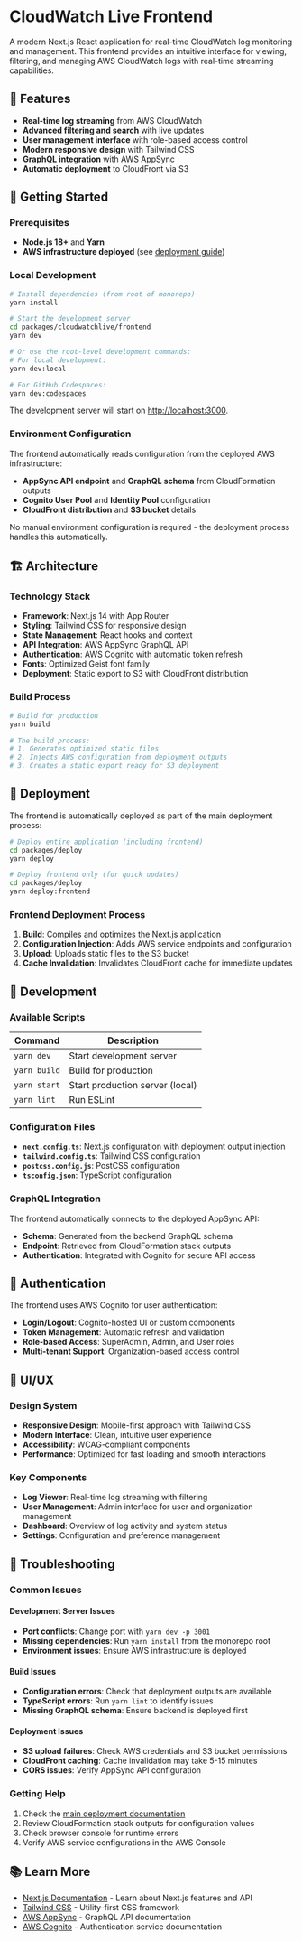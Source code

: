 # CloudWatch Live Frontend

A modern Next.js React application for real-time CloudWatch log monitoring and management. This frontend provides an intuitive interface for viewing, filtering, and managing AWS CloudWatch logs with real-time streaming capabilities.

## 🎯 Features

- **Real-time log streaming** from AWS CloudWatch
- **Advanced filtering and search** with live updates
- **User management interface** with role-based access control
- **Modern responsive design** with Tailwind CSS
- **GraphQL integration** with AWS AppSync
- **Automatic deployment** to CloudFront via S3

## 🚀 Getting Started

### Prerequisites

- **Node.js 18+** and **Yarn**
- **AWS infrastructure deployed** (see [deployment guide](../../deploy/README.md))

### Local Development

```bash
# Install dependencies (from root of monorepo)
yarn install

# Start the development server
cd packages/cloudwatchlive/frontend
yarn dev

# Or use the root-level development commands:
# For local development:
yarn dev:local

# For GitHub Codespaces:
yarn dev:codespaces
```

The development server will start on [http://localhost:3000](http://localhost:3000).

### Environment Configuration

The frontend automatically reads configuration from the deployed AWS infrastructure:

- **AppSync API endpoint** and **GraphQL schema** from CloudFormation outputs
- **Cognito User Pool** and **Identity Pool** configuration
- **CloudFront distribution** and **S3 bucket** details

No manual environment configuration is required - the deployment process handles this automatically.

## 🏗️ Architecture

### Technology Stack

- **Framework**: Next.js 14 with App Router
- **Styling**: Tailwind CSS for responsive design
- **State Management**: React hooks and context
- **API Integration**: AWS AppSync GraphQL API
- **Authentication**: AWS Cognito with automatic token refresh
- **Fonts**: Optimized Geist font family
- **Deployment**: Static export to S3 with CloudFront distribution

### Build Process

```bash
# Build for production
yarn build

# The build process:
# 1. Generates optimized static files
# 2. Injects AWS configuration from deployment outputs
# 3. Creates a static export ready for S3 deployment
```

## 🚢 Deployment

The frontend is automatically deployed as part of the main deployment process:

```bash
# Deploy entire application (including frontend)
cd packages/deploy
yarn deploy

# Deploy frontend only (for quick updates)
cd packages/deploy
yarn deploy:frontend
```

### Frontend Deployment Process

1. **Build**: Compiles and optimizes the Next.js application
2. **Configuration Injection**: Adds AWS service endpoints and configuration
3. **Upload**: Uploads static files to the S3 bucket
4. **Cache Invalidation**: Invalidates CloudFront cache for immediate updates

## 🔧 Development

### Available Scripts

| Command      | Description                     |
| ------------ | ------------------------------- |
| `yarn dev`   | Start development server        |
| `yarn build` | Build for production            |
| `yarn start` | Start production server (local) |
| `yarn lint`  | Run ESLint                      |

### Configuration Files

- **`next.config.ts`**: Next.js configuration with deployment output injection
- **`tailwind.config.ts`**: Tailwind CSS configuration
- **`postcss.config.js`**: PostCSS configuration
- **`tsconfig.json`**: TypeScript configuration

### GraphQL Integration

The frontend automatically connects to the deployed AppSync API:

- **Schema**: Generated from the backend GraphQL schema
- **Endpoint**: Retrieved from CloudFormation stack outputs
- **Authentication**: Integrated with Cognito for secure API access

## 🔐 Authentication

The frontend uses AWS Cognito for user authentication:

- **Login/Logout**: Cognito-hosted UI or custom components
- **Token Management**: Automatic refresh and validation
- **Role-based Access**: SuperAdmin, Admin, and User roles
- **Multi-tenant Support**: Organization-based access control

## 🎨 UI/UX

### Design System

- **Responsive Design**: Mobile-first approach with Tailwind CSS
- **Modern Interface**: Clean, intuitive user experience
- **Accessibility**: WCAG-compliant components
- **Performance**: Optimized for fast loading and smooth interactions

### Key Components

- **Log Viewer**: Real-time log streaming with filtering
- **User Management**: Admin interface for user and organization management
- **Dashboard**: Overview of log activity and system status
- **Settings**: Configuration and preference management

## 🐛 Troubleshooting

### Common Issues

#### Development Server Issues

- **Port conflicts**: Change port with `yarn dev -p 3001`
- **Missing dependencies**: Run `yarn install` from the monorepo root
- **Environment issues**: Ensure AWS infrastructure is deployed

#### Build Issues

- **Configuration errors**: Check that deployment outputs are available
- **TypeScript errors**: Run `yarn lint` to identify issues
- **Missing GraphQL schema**: Ensure backend is deployed first

#### Deployment Issues

- **S3 upload failures**: Check AWS credentials and S3 bucket permissions
- **CloudFront caching**: Cache invalidation may take 5-15 minutes
- **CORS issues**: Verify AppSync API configuration

### Getting Help

1. Check the [main deployment documentation](../../deploy/README.md)
2. Review CloudFormation stack outputs for configuration values
3. Check browser console for runtime errors
4. Verify AWS service configurations in the AWS Console

## 📚 Learn More

- [Next.js Documentation](https://nextjs.org/docs) - Learn about Next.js features and API
- [Tailwind CSS](https://tailwindcss.com/docs) - Utility-first CSS framework
- [AWS AppSync](https://docs.aws.amazon.com/appsync/) - GraphQL API documentation
- [AWS Cognito](https://docs.aws.amazon.com/cognito/) - Authentication service documentation
